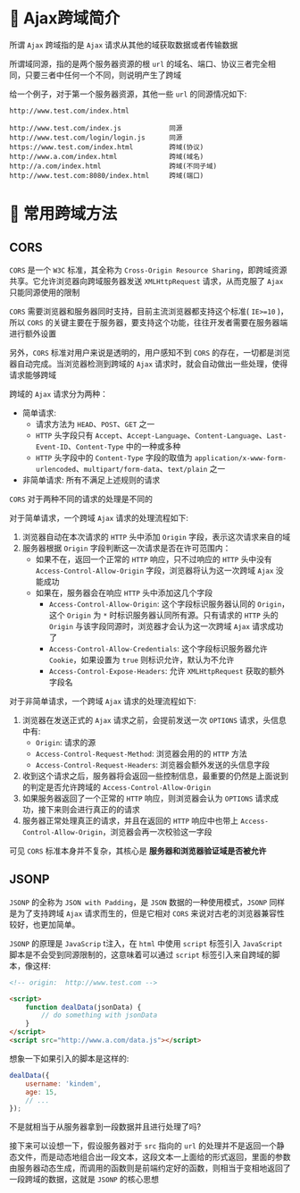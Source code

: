<!--
@key 14
@title Ajax 跨域
@date 2018-8-30
@labels Ajax Http
@description Ajax 跨域是站点开发中无法避免的一个问题，如果不处理跨域问题，来自于其他域的资源将无法被使用。常用的跨域方法有 CORS 和 JSONP 等，本文将介绍这些方法。
-->

# 🤔 Ajax跨域简介
所谓 `Ajax` 跨域指的是 `Ajax` 请求从其他的域获取数据或者传输数据

所谓域同源，指的是两个服务器资源的根 `url` 的域名、端口、协议三者完全相同，只要三者中任何一个不同，则说明产生了跨域

给一个例子，对于第一个服务器资源，其他一些 `url` 的同源情况如下:

```
http://www.test.com/index.html

http://www.test.com/index.js            同源
http://www.test.com/login/login.js      同源
https://www.test.com/index.html         跨域(协议)
http://www.a.com/index.html             跨域(域名)
http://a.com/index.html                 跨域(不同子域)
http://www.test.com:8080/index.html     跨域(端口)
```

# 🥤 常用跨域方法
## CORS
`CORS` 是一个 `W3C` 标准，其全称为 `Cross-Origin Resource Sharing`，即跨域资源共享。它允许浏览器向跨域服务器发送 `XMLHttpRequest` 请求，从而克服了 `Ajax` 只能同源使用的限制

`CORS` 需要浏览器和服务器同时支持，目前主流浏览器都支持这个标准( `IE>=10` )，所以 `CORS` 的关键主要在于服务器，要支持这个功能，往往开发者需要在服务器端进行额外设置

另外，`CORS` 标准对用户来说是透明的，用户感知不到 `CORS` 的存在，一切都是浏览器自动完成。当浏览器检测到跨域的 `Ajax` 请求时，就会自动做出一些处理，使得请求能够跨域

跨域的 `Ajax` 请求分为两种：

* 简单请求:
    * 请求方法为 `HEAD`、`POST`、`GET` 之一
    * `HTTP` 头字段只有 `Accept`、`Accept-Language`、`Content-Language`、`Last-Event-ID`、`Content-Type` 中的一种或多种
    * `HTTP` 头字段中的 `Content-Type` 字段的取值为 `application/x-www-form-urlencoded`、`multipart/form-data`、`text/plain` 之一
* 非简单请求: 所有不满足上述规则的请求

`CORS` 对于两种不同的请求的处理是不同的

对于简单请求，一个跨域 `Ajax` 请求的处理流程如下:

1. 浏览器自动在本次请求的 `HTTP` 头中添加 `Origin` 字段，表示这次请求来自的域
2. 服务器根据 `Origin` 字段判断这一次请求是否在许可范围内：
    * 如果不在，返回一个正常的 `HTTP` 响应，只不过响应的 `HTTP` 头中没有 `Access-Control-Allow-Origin` 字段，浏览器将认为这一次跨域 `Ajax` 没能成功
    * 如果在，服务器会在响应 `HTTP` 头中添加这几个字段
        * `Access-Control-Allow-Origin`: 这个字段标识服务器认同的 `Origin`，这个 `Origin` 为 `*` 时标识服务器认同所有源。只有请求的 `HTTP` 头的 `Origin` 与该字段同源时，浏览器才会认为这一次跨域 `Ajax` 请求成功了
        * `Access-Control-Allow-Credentials`: 这个字段标识服务器允许 `Cookie`，如果设置为 `true` 则标识允许，默认为不允许
        * `Access-Control-Expose-Headers`: 允许 `XMLHttpRequest` 获取的额外字段名

对于非简单请求，一个跨域 `Ajax` 请求的处理流程如下:

1. 浏览器在发送正式的 `Ajax` 请求之前，会提前发送一次 `OPTIONS` 请求，头信息中有:
    * `Origin`: 请求的源
    * `Access-Control-Request-Method`: 浏览器会用的的 `HTTP` 方法
    * `Access-Control-Request-Headers`: 浏览器会额外发送的头信息字段
2. 收到这个请求之后，服务器将会返回一些控制信息，最重要的仍然是上面说到的判定是否允许跨域的 `Access-Control-Allow-Origin`
3. 如果服务器返回了一个正常的 `HTTP` 响应，则浏览器会认为 `OPTIONS` 请求成功，接下来则会进行真正的的请求
4. 服务器正常处理真正的请求，并且在返回的 `HTTP` 响应中也带上 `Access-Control-Allow-Origin`，浏览器会再一次校验这一字段

可见 `CORS` 标准本身并不复杂，其核心是 **服务器和浏览器验证域是否被允许**

## JSONP
`JSONP` 的全称为 `JSON with Padding`，是 `JSON` 数据的一种使用模式，`JSONP` 同样是为了支持跨域 `Ajax` 请求而生的，但是它相对 `CORS` 来说对古老的浏览器兼容性较好，也更加简单。

`JSONP` 的原理是 `JavaScrip` t注入，在 `html` 中使用 `script` 标签引入 `JavaScript` 脚本是不会受到同源限制的，这意味着可以通过 `script` 标签引入来自跨域的脚本，像这样:

```html
<!-- origin:  http://www.test.com -->

<script>
    function dealData(jsonData) {
        // do something with jsonData
    }
</script>
<script src="http://www.a.com/data.js"></script>
```

想象一下如果引入的脚本是这样的:

```javascript
dealData({
    username: 'kindem',
    age: 15,
    // ...
});
```

不是就相当于从服务器拿到一段数据并且进行处理了吗?

接下来可以设想一下，假设服务器对于 `src` 指向的 `url` 的处理并不是返回一个静态文件，而是动态地组合出一段文本，这段文本一上面给的形式返回，里面的参数由服务器动态生成，而调用的函数则是前端约定好的函数，则相当于变相地返回了一段跨域的数据，这就是 `JSONP` 的核心思想

